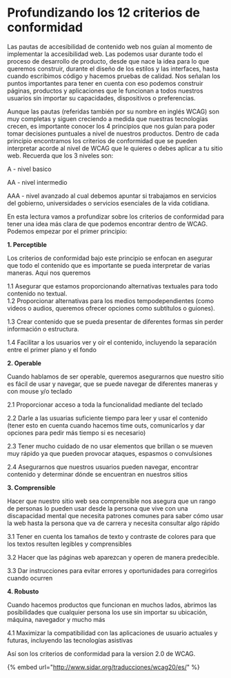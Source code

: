 # Profundizando los 12 criterios de conformidad

Las pautas de accesibilidad de contenido web nos guían al momento de implementar la accesibilidad web. Las podemos usar durante todo el proceso de desarrollo de producto, desde que nace la idea para lo que queremos construir, durante el diseño de los estilos y las interfaces, hasta cuando escribimos código y hacemos pruebas de calidad. Nos señalan los puntos importantes para tener en cuenta con eso podemos construir páginas, productos y aplicaciones que le funcionan a todos nuestros usuarios sin importar su capacidades, dispositivos o preferencias.

Aunque las pautas \(referidas también por su nombre en inglés WCAG\) son muy completas y siguen creciendo a medida que nuestras tecnologías crecen, es importante conocer los 4 principios que nos guían para poder tomar decisiones puntuales a nivel de nuestros productos. Dentro de cada principio encontramos los criterios de conformidad que se pueden interpretar acorde al nivel de WCAG que le quieres o debes aplicar a tu sitio web. Recuerda que los 3 niveles son:

A - nivel basico

AA - nivel intermedio

AAA - nivel avanzado al cual debemos apuntar si trabajamos en servicios del gobierno, universidades o servicios esenciales de la vida cotidiana.

En esta lectura vamos a profundizar sobre los criterios de conformidad para tener una idea más clara de que podemos encontrar dentro de WCAG. Podemos empezar por el primer principio:

**1. Perceptible**

Los criterios de conformidad bajo este principio se enfocan en asegurar que todo el contenido que es importante se pueda interpretar de varias maneras. Aqui nos queremos

1.1 Asegurar que estamos proporcionando alternativas textuales para todo contenido no textual.  
1.2 Proporcionar alternativas para los medios tempodependientes \(como videos o audios, queremos ofrecer opciones como subtítulos o guiones\).

1.3 Crear contenido que se pueda presentar de diferentes formas sin perder información o estructura.

1.4 Facilitar a los usuarios ver y oír el contenido, incluyendo la separación entre el primer plano y el fondo

**2. Operable**

Cuando hablamos de ser operable, queremos asegurarnos que nuestro sitio es fácil de usar y navegar, que se puede navegar de diferentes maneras y con mouse y/o teclado

2.1 Proporcionar acceso a toda la funcionalidad mediante del teclado

2.2 Darle a las usuarias suficiente tiempo para leer y usar el contenido \(tener esto en cuenta cuando hacemos time outs, comunicarlos y dar opciones para pedir más tiempo si es necesario\)

2.3 Tener mucho cuidado de no usar elementos que brillan o se mueven muy rápido ya que pueden provocar ataques, espasmos o convulsiones

2.4 Asegurarnos que nuestros usuarios pueden navegar, encontrar contenido y determinar dónde se encuentran en nuestros sitios

**3. Comprensible**

Hacer que nuestro sitio web sea comprensible nos asegura que un rango de personas lo pueden usar desde la persona que vive con una discapacidad mental que necesita patrones comunes para saber cómo usar la web hasta la persona que va de carrera y necesita consultar algo rápido

3.1 Tener en cuenta los tamaños de texto y contraste de colores para que los textos resulten legibles y comprensibles

3.2 Hacer que las páginas web aparezcan y operen de manera predecible.

3.3 Dar instrucciones para evitar errores y oportunidades para corregirlos cuando ocurren

**4. Robusto**

Cuando hacemos productos que funcionan en muchos lados, abrimos las posibilidades que cualquier persona los use sin importar su ubicación, máquina, navegador y mucho más

4.1 Maximizar la compatibilidad con las aplicaciones de usuario actuales y futuras, incluyendo las tecnologías asistivas

Así son los criterios de conformidad para la version 2.0 de WCAG.

{% embed url="http://www.sidar.org/traducciones/wcag20/es/" %}



